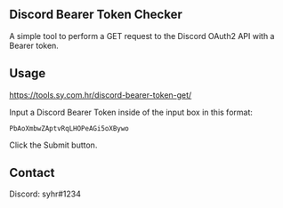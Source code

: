 ## Discord Bearer Token Checker

A simple tool to perform a GET request to the Discord OAuth2 API with a Bearer token.

## Usage

https://tools.sy.com.hr/discord-bearer-token-get/

Input a Discord Bearer Token inside of the input box in this format:
```
PbAoXmbwZAptvRqLHOPeAGi5oXBywo
```
Click the Submit button.

## Contact

Discord: syhr#1234